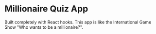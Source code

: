 # Millionaire Quiz App
Built completely with React hooks. This app is like the International Game Show "Who wants to be a millionaire?".


